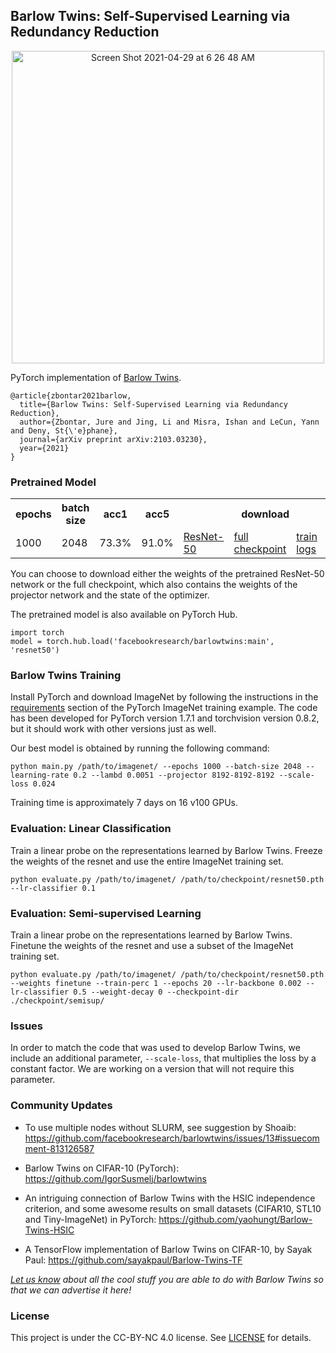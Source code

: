 Barlow Twins: Self-Supervised Learning via Redundancy Reduction
---------------------------------------------------------------

<p align="center">
  <img width="500" alt="Screen Shot 2021-04-29 at 6 26 48 AM" src="https://user-images.githubusercontent.com/14848164/116538983-3fa19380-a8b6-11eb-8436-4bfe4cdc5d79.png">
</p>

PyTorch implementation of [Barlow Twins](https://arxiv.org/abs/2103.03230).

```
@article{zbontar2021barlow,
  title={Barlow Twins: Self-Supervised Learning via Redundancy Reduction},
  author={Zbontar, Jure and Jing, Li and Misra, Ishan and LeCun, Yann and Deny, St{\'e}phane},
  journal={arXiv preprint arXiv:2103.03230},
  year={2021}
}
```

### Pretrained Model

<table>
  <tr>
    <th>epochs</th>
    <th>batch size</th>
    <th>acc1</th>
    <th>acc5</th>
    <th colspan="4">download</th>
  </tr>
  <tr>
    <td>1000</td>
    <td>2048</td>
    <td>73.3%</td>
    <td>91.0%</td>
    <td><a href="https://dl.fbaipublicfiles.com/barlowtwins/epochs1000_bs2048_lr0.2_lambd0.0051_proj_8192_8192_8192_scale0.024/resnet50.pth">ResNet-50</a></td>
    <td><a href="https://dl.fbaipublicfiles.com/barlowtwins/epochs1000_bs2048_lr0.2_lambd0.0051_proj_8192_8192_8192_scale0.024/checkpoint.pth">full checkpoint</a></td>
    <td><a href="https://dl.fbaipublicfiles.com/barlowtwins/epochs1000_bs2048_lr0.2_lambd0.0051_proj_8192_8192_8192_scale0.024/stats.txt">train logs</a></td>
    <td><a href="https://dl.fbaipublicfiles.com/barlowtwins/epochs1000_bs2048_lr0.2_lambd0.0051_proj_8192_8192_8192_scale0.024/lincls_0.1/stats.txt">val logs</a></td>
  </tr>
</table>

You can choose to download either the weights of the pretrained ResNet-50 network or the full checkpoint, which also contains the weights of the projector network and the state of the optimizer. 

The pretrained model is also available on PyTorch Hub.

```
import torch
model = torch.hub.load('facebookresearch/barlowtwins:main', 'resnet50')
```

### Barlow Twins Training

Install PyTorch and download ImageNet by following the instructions in the [requirements](https://github.com/pytorch/examples/tree/master/imagenet#requirements) section of the PyTorch ImageNet training example. The code has been developed for PyTorch version 1.7.1 and torchvision version 0.8.2, but it should work with other versions just as well. 

Our best model is obtained by running the following command:

```
python main.py /path/to/imagenet/ --epochs 1000 --batch-size 2048 --learning-rate 0.2 --lambd 0.0051 --projector 8192-8192-8192 --scale-loss 0.024
```

Training time is approximately 7 days on 16 v100 GPUs.

### Evaluation: Linear Classification

Train a linear probe on the representations learned by Barlow Twins. Freeze the weights of the resnet and use the entire ImageNet training set.

```
python evaluate.py /path/to/imagenet/ /path/to/checkpoint/resnet50.pth --lr-classifier 0.1
```

### Evaluation: Semi-supervised Learning

Train a linear probe on the representations learned by Barlow Twins. Finetune the weights of the resnet and use a subset of the ImageNet training set.

```
python evaluate.py /path/to/imagenet/ /path/to/checkpoint/resnet50.pth --weights finetune --train-perc 1 --epochs 20 --lr-backbone 0.002 --lr-classifier 0.5 --weight-decay 0 --checkpoint-dir ./checkpoint/semisup/
```

### Issues

In order to match the code that was used to develop Barlow Twins, we include an additional parameter, `--scale-loss`, that multiplies the loss by a constant factor. We are working on a version that will not require this parameter.

### Community Updates

- To use multiple nodes without SLURM, see suggestion by Shoaib: https://github.com/facebookresearch/barlowtwins/issues/13#issuecomment-813126587

- Barlow Twins on CIFAR-10 (PyTorch): https://github.com/IgorSusmelj/barlowtwins

- An intriguing connection of Barlow Twins with the HSIC independence criterion, and some awesome results on small datasets (CIFAR10, STL10 and Tiny-ImageNet) in PyTorch:
https://github.com/yaohungt/Barlow-Twins-HSIC

- A TensorFlow implementation of Barlow Twins on CIFAR-10, by Sayak Paul: https://github.com/sayakpaul/Barlow-Twins-TF

*[Let us know](mailto:jzb@fb.com,ljng@fb.com,imisra@fb.com,yann@fb.com,sdeny@fb.com?subject=[GitHub]%20Barlow%20Twins%20) about all the cool stuff you are able to do with Barlow Twins so that we can advertise it here!*

### License

This project is under the CC-BY-NC 4.0 license. See [LICENSE](LICENSE) for details.
